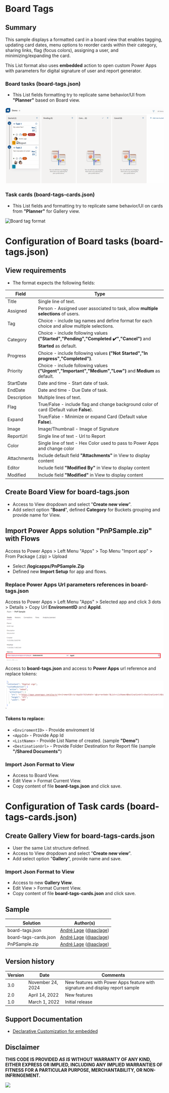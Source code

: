 # Board Tags

## Summary
This sample displays a formatted card in a board view that enables tagging, updating card dates, menu options to reorder cards within their category, sharing links, flag (focus colors), assigning a user, and minimizing/expanding the card. 

This List format also uses **embedded** action to open custom Power Apps with parameters for digital signature of user and report generator.

### Board tasks (board-tags.json)

- This List fields formatting try to replicate same behavior/UI from **"Planner"** based on Board view.

![screenshot of the sample](./assets/screenshot.gif)

### Task cards  (board-tags-cards.json)

- This List fields and formatting try to replicate same behavior/UI  on cards from **"Planner"** for Gallery view.

![Board tag format](./assets/screenshot-card-tasks.png) 

# Configuration of Board tasks (board-tags.json)

## View requirements
- The format expects the following fields:

Field |Type
--------|---------
Title | Single line of text.
Assigned | Person - Assigned user associated to task, allow **multiple selections** of users.
Tag | Choice - include tag names and define format for each choice and allow multiple selections.
Category | Choice - include following values **("Started","Pending","Completed ✔️","Cancel")** and **Started** as default.
Progress | Choice - include following values **("Not Started","In progress","Completed")**.
Priority | Choice - include following values **("Urgent","Important","Medium","Low")** and **Medium** as default.
StartDate | Date and time - Start date of task.
EndDate | Date and time - Due Date of task.
Description | Multiple lines of text.
Flag | True/False - include flag and change background color of card (Default value **False**).
Expand | True/False - Minimize or expand Card (Default value **False**).
Image | Image/Thumbnail - Image of Signature
ReportUrl | Single line of text - Url to Report
Color | Single line of text - Hex Color  used to pass to Power Apps and change color
Attachments | Include default field **"Attachments"** in View to display content 
Editor | Include field **"Modified By"** in View to display content 
Modified | Include field  **"Modified"** in View to display content 


## Create Board View for board-tags.json

- Access to View dropdown and select "**Create new view**".
- Add select option "**Board**", defined **Category** for Buckets grouping and provide name for View.

## Import Power Apps solution "PnPSample.zip" with Flows

Access to Power Apps > Left Menu "Apps" > Top Menu "Import app" > From Package (.zip) > Upload 
- Select **/logicapps/PnPSample.Zip**
- Defined new **Import Setup** for app and flows. 

### Replace Power Apps Url parameters references in board-tags.json

Access to Power Apps > Left Menu "Apps" > Selected app and click 3 dots > Details > Copy Url **EnviromentID** and **AppId**.
![Power Apps setting](./assets/screenshot-powerapp-info.png)

Access to **board-tags.json** and access to **Power Apps** url reference and replace tokens:

![Power Apps settings Params](./assets/screenshot-powerapp-json-param.png)

#### Tokens to replace:
- ```<EnviromentID>``` - Provide enviroment Id
- ```<AppId>``` - Provide App Id 
- ```<ListName>``` - Provide List Name of created. (sample **"Demo"**)
- ```<DestinationUrl>``` - Provide Folder Destination for Report file (sample **"/Shared Documents"**)

### Import Json Format to View

- Access to Board View.
- Edit View > Format Current View. 
- Copy content of file **board-tags.json** and click save.

# Configuration of Task cards  (board-tags-cards.json)

## Create Gallery View for board-tags-cards.json

- User the same List structure defined.
- Access to View dropdown and select "**Create new view**".
- Add select option "**Gallery**", provide name and save.

### Import Json Format to View

- Access to new **Gallery View**.
- Edit View > Format Current View. 
- Copy content of file **board-tags-cards.json** and click save.


## Sample

Solution|Author(s)
--------|---------
board-tags.json | [André Lage](https://github.com/aaclage) ([@aaclage](https://twitter.com/aaclage))
board-tags-cards.json | [André Lage](https://github.com/aaclage) ([@aaclage](https://twitter.com/aaclage))
PnPSample.zip | [André Lage](https://github.com/aaclage) ([@aaclage](https://twitter.com/aaclage))

## Version history

Version|Date|Comments
-------|----|--------
3.0|November 24, 2024|New features with Power Apps feature with signature and display report sample
2.0|April 14, 2022|New features
1.0|March 1, 2022|Initial release

## Support Documentation 

- [Declarative Customization for embedded](https://learn.microsoft.com/en-us/sharepoint/dev/declarative-customization/formatting-syntax-reference#customrowaction)

## Disclaimer
**THIS CODE IS PROVIDED *AS IS* WITHOUT WARRANTY OF ANY KIND, EITHER EXPRESS OR IMPLIED, INCLUDING ANY IMPLIED WARRANTIES OF FITNESS FOR A PARTICULAR PURPOSE, MERCHANTABILITY, OR NON-INFRINGEMENT.**

<img src="https://pnptelemetry.azurewebsites.net/list-formatting/view-samples/board-tags" />
